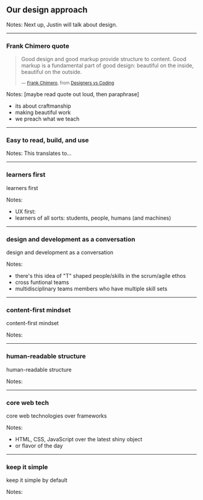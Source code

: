 ## Our design approach

Notes: Next up, Justin will talk about design.

---

### Frank Chimero quote<!-- .element: class="hide" -->

> Good design and good markup provide structure to content. Good markup is a fundamental part of good design: beautiful on the inside, beautiful on the outside.
>
> <small>— [Frank Chimero](https://frankchimero.com), from [Designers vs Coding](https://web.archive.org/web/20111201205345/http://blog.frankchimero.com/post/9594863189)</small>

Notes:
[maybe read quote out loud, then paraphrase]
- its about craftmanship
- making beautiful work
- we preach what we teach

---

### Easy to read, build, and use

Notes:
This translates to...

---

### learners first<!-- .element: class="hide" -->

learners first

Notes:
- UX first:
- learners of all sorts: students, people, humans (and machines)

---

### design and development as a conversation<!-- .element: class="hide" -->

design and development as a conversation

Notes:
- there's this idea of "T" shaped people/skills in the scrum/agile ethos
- cross funtional teams
- multidisciplinary teams members who have multiple skill sets

---

### content-first mindset<!-- .element: class="hide" -->

content-first mindset

Notes:

---

### human-readable structure<!-- .element: class="hide" -->

human-readable structure

Notes:

---

### core web tech<!-- .element: class="hide" -->

core web technologies over frameworks

Notes:
- HTML, CSS, JavaScript over the latest shiny object
- or flavor of the day

---

### keep it simple<!-- .element: class="hide" -->

keep it simple by default

Notes:

